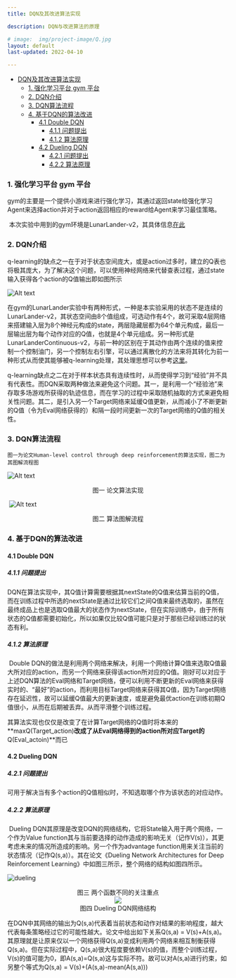 ```yaml
---
title: DQN及其改进算法实现

description: DQN与改进算法的原理

# image:  img/project-image/Q.jpg
layout: default
last-updated: 2022-04-10

---
```


- [DQN及其改进算法实现](#dqn及其改进算法实现)
  - [1. 强化学习平台 gym 平台](#1-强化学习平台-gym-平台)
  - [2. DQN介绍](#2-dqn介绍)
  - [3. DQN算法流程](#3-dqn算法流程)
  - [4. 基于DQN的算法改进](#4-基于dqn的算法改进)
    - [4.1 Double DQN](#41-double-dqn)
      - [4.1.1 问题提出](#411-问题提出)
      - [4.1.2 算法原理](#412-算法原理)
    - [4.2 Dueling DQN](#42-dueling-dqn)
      - [4.2.1 问题提出](#421-问题提出)
      - [4.2.2 算法原理](#422-算法原理)

### 1. 强化学习平台 gym 平台

​	gym的主要是一个提供小游戏来进行强化学习，其通过返回state给强化学习Agent来选择action并对于action返回相应的reward给Agent来学习最佳策略。

​	本次实验中用到的gym环境是LunarLander-v2，其具体信息[在此](https://github.com/openai/gym/wiki/Leaderboard#lunarlander-v2)

### 2. DQN介绍

​	q-learning的缺点之一在于对于状态空间庞大，或是action过多时，建立的Q表也将极其庞大，为了解决这个问题，可以使用神经网络来代替查表过程，通过state输入获得各个action的Q值输出即如图所示

![Alt text](D:\Users\86186\Desktop\RL\img\nn.svg)

​	在gym的LunarLander实验中有两种形式，一种是本实验采用的状态不是连续的LunarLander-v2，其状态空间由8个值组成，可选动作有4个，故可采取4层网络来搭建输入层为8个神经元构成的state，两层隐藏层都为64个单元构成，最后一层输出层为每个动作对应的Q值，也就是4个单元组成。另一种形式是LunarLanderContinuous-v2，与前一种的区别在于其动作由两个连续的值来控制一个控制油门，另一个控制左右引擎，可以通过离散化的方法来将其转化为前一种形式从而使其能够被q-learning处理，其处理思想可以参考[这里](https://github.com/rhklite/apprenticeship_inverse_RL/blob/master/Apprenticeship_Inverse_Reinforcement_Learning.ipynb)。

​	q-learning缺点之二在对于样本状态具有连续性时，从而使得学习到“经验”并不具有代表性。而DQN采取两种做法来避免这个问题。其一，是利用一个“经验池”来存取多场游戏所获得的轨迹信息，而在学习的过程中采取随机抽取的方式来避免相关性问题。其二，是引入另一个Target网络来延缓Q值更新，从而减小了不断更新的Q值（令为Eval网络获得的）和隔一段时间更新一次的Target网络的Q值的相关性。

### 3. DQN算法流程

	图一为论文Human-level control through deep reinforcement的算法实现，图二为其图解流程图

![Alt text](D:\Users\86186\Desktop\RL\img\algorithm2.jpg)

<center>图一 论文算法实现</center>

​	![Alt text](D:\Users\86186\Desktop\RL\img\algorithm.png)

<center>图二 算法图解流程</center>

### 4. 基于DQN的算法改进

#### 4.1 Double DQN

##### 	4.1.1 问题提出

​		DQN在算法实现中，其Q值计算需要根据其nextState的Q值来估算当前的Q值，而在训练过程中所选的nextState是通过比较它们之间Q值来最终选取的，虽然在最终成品上也是选取Q值最大的状态作为nextState，但在实际训练中，由于所有状态的Q值都需要初始化，所以如果仅比较Q值可能只是对于那些已经训练过的状态有利。

##### 	4.1.2 算法原理

​		Double DQN的做法是利用两个网络来解决，利用一个网络计算Q值来选取Q值最大所对应的action，而另一个网络来获得该action所对应的Q值。刚好可以对应于上述DQN算法的Eval网络和Target网络，便可以利用不断更新的Eval网络来获得实时的、“最好”的action，而利用目标Target网络来获得其Q值，因为Target网络存在延迟性，故可以延缓Q值最大的更新速度，或是避免最优action在训练初期Q值很小，从而在后期被丢弃。从而平滑整个训练过程。

​		其算法实现也仅仅是改变了在计算Target网络的Q值时将本来的**maxQ(Target_action)**改成了从Eval网络得到的action所对应Target的**Q(Eval_actoin)**而已

#### 4.2 Dueling DQN

##### 	4.2.1 问题提出

​		可用于解决当有多个action的Q值相似时，不知选取哪个作为该状态的对应动作。

##### 	4.2.2 算法原理

​		Dueling DQN其原理是改变DQN的网络结构，它将State输入用于两个网络，一个作为Value function其与当前要选择的动作造成的影响无关（记作V(s)），其更考虑未来的情况所造成的影响。另一个作为advantage function用来关注当前的状态情况（记作Q(s,a)）。其在论文《Dueling Network Architectures for Deep Reinforcement Learning》中如图三所示，整个网络的结构如图四所示。

![dueling](D:\Users\86186\Desktop\RL\img\dueling.jpg)

<center>图三 两个函数不同的关注重点</center>

<div align=center> <img src=".\img\dueling_network.jpg"/> </div>			

<center>图四 Dueling DQN网络结构</center>

​			在DQN中其网络的输出为Q(s,a)代表着当前状态和动作对结果的影响程度，越大代表每条策略经过它的可能性越大。论文中给出如下关系Q(s,a) = V(s)+A(s,a)。其原理就是让原来仅以一个网络获得Q(s,a)变成利用两个网络来相互制衡获得Q(s,a)。但在实际过程中，Q(s,a)很大程度要依赖V(s)的值，而整个训练过程，V(s)的值可能为0，即A(s,a)=Q(s,a)这与实际不符。故可以对A(s,a)进行约束，如另整个等式为Q(s,a) = V(s)+(A(s,a)-mean(A(s,a)))
